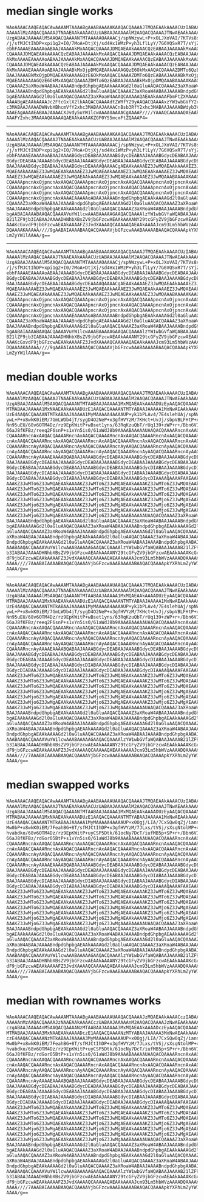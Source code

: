 # median single works

    WAoAAAACAAQEAQACAwAAAAMTAAAABgAAABAAAAAKAAQACQAAAAJTMQAEAAkAAAACUzIABAAJ
    AAAAAlMzAAQACQAAAAJTNAAEAAkAAAACUzUABAAJAAAAAlM2AAQACQAAAAJTNwAEAAkAAAAC
    UzgABAAJAAAAAlM5AAQACQAAAANTMTAAAAAOAAAACj/spNWzywL+P+xOLJXoVAI/7KTVs8sC
    /j/sfMJCtIhDP+xpi1g2+I0/7MoA+DtjXj/sd4Hx1WMzP+yh3LflLyY/7G6VQSxR7T/sYjZ/
    ebhFAAAAEAAAAAoABAAJAAAAAkMxAAQACQAAAAJDMQAEAAkAAAACQzEABAAJAAAAAkMxAAQA
    CQAAAAJDMQAEAAkAAAACQzEABAAJAAAAAkMxAAQACQAAAAJDMQAEAAkAAAACQzEABAAJAAAA
    AkMxAAAAEAAAAAoABAAJAAAAAkMxAAQACQAAAAJDMQAEAAkAAAACQzEABAAJAAAAAkMxAAQA
    CQAAAAJDMQAEAAkAAAACQzEABAAJAAAAAkMxAAQACQAAAAJDMQAEAAkAAAACQzEABAAJAAAA
    AkMxAAAAEAAAAAoABAAJAAAABkMxOjpDMQAEAAkAAAAGQzE6OkMxAAQACQAAAAZDMTo6QzEA
    BAAJAAAABkMxOjpDMQAEAAkAAAAGQzE6OkMxAAQACQAAAAZDMTo6QzEABAAJAAAABkMxOjpD
    MQAEAAkAAAAGQzE6OkMxAAQACQAAAAZDMTo6QzEABAAJAAAABkMxOjpDMQAAABAAAAAKAAQA
    CQAAAAZ3aXRoaW4ABAAJAAAABndpdGhpbgAEAAkAAAAGd2l0aGluAAQACQAAAAZ3aXRoaW4A
    BAAJAAAABndpdGhpbgAEAAkAAAAGd2l0aGluAAQACQAAAAZ3aXRoaW4ABAAJAAAABndpdGhp
    bgAEAAkAAAAGd2l0aGluAAQACQAAAAZ3aXRoaW4AAAQCAAAAAQAEAAkAAAAFbmFtZXMAAAAQ
    AAAABgAEAAkAAAAJc2FtcGxlX2lkAAQACQAAAAdtZWRfY29yAAQACQAAAAxzYW1wbGVfY2xh
    c3MABAAJAAAADWNvbXBhcmVfY2xhc3MABAAJAAAACnBsb3RfY2xhc3MABAAJAAAABWdyb3Vw
    AAAEAgAAAAEABAAJAAAACXJvdy5uYW1lcwAAAA0AAAACgAAAAP////YAAAQCAAAAAQAEAAkA
    AAAFY2xhc3MAAAAQAAAAAQAEAAkAAAAKZGF0YS5mcmFtZQAAAP4=

---

    WAoAAAACAAQEAQACAwAAAAMTAAAABgAAABAAAAAKAAQACQAAAAJTMQAEAAkAAAACUzIABAAJ
    AAAAAlMzAAQACQAAAAJTNAAEAAkAAAACUzUABAAJAAAAAlM2AAQACQAAAAJTNwAEAAkAAAAC
    UzgABAAJAAAAAlM5AAQACQAAAANTMTAAAAAOAAAACj/spNWzywL+P+xOLJXoVAI/7KTVs8sC
    /j/sfMJCtIhDP+xpi1g2+I0/7MoA+DtjXj/sd4Hx1WMzP+yh3LflLyY/7G6VQSxR7T/sYjZ/
    ebhFAAAAEAAAAAoABAAJAAAABGdycDEABAAJAAAABGdycDEABAAJAAAABGdycDEABAAJAAAA
    BGdycDEABAAJAAAABGdycDEABAAJAAAABGdycDEABAAJAAAABGdycDEABAAJAAAABGdycDEA
    BAAJAAAABGdycDEABAAJAAAABGdycDEAAAAQAAAACgAEAAkAAAAEZ3JwMQAEAAkAAAAEZ3Jw
    MQAEAAkAAAAEZ3JwMQAEAAkAAAAEZ3JwMQAEAAkAAAAEZ3JwMQAEAAkAAAAEZ3JwMQAEAAkA
    AAAEZ3JwMQAEAAkAAAAEZ3JwMQAEAAkAAAAEZ3JwMQAEAAkAAAAEZ3JwMQAAABAAAAAKAAQA
    CQAAAApncnAxOjpncnAxAAQACQAAAApncnAxOjpncnAxAAQACQAAAApncnAxOjpncnAxAAQA
    CQAAAApncnAxOjpncnAxAAQACQAAAApncnAxOjpncnAxAAQACQAAAApncnAxOjpncnAxAAQA
    CQAAAApncnAxOjpncnAxAAQACQAAAApncnAxOjpncnAxAAQACQAAAApncnAxOjpncnAxAAQA
    CQAAAApncnAxOjpncnAxAAAAEAAAAAoABAAJAAAABndpdGhpbgAEAAkAAAAGd2l0aGluAAQA
    CQAAAAZ3aXRoaW4ABAAJAAAABndpdGhpbgAEAAkAAAAGd2l0aGluAAQACQAAAAZ3aXRoaW4A
    BAAJAAAABndpdGhpbgAEAAkAAAAGd2l0aGluAAQACQAAAAZ3aXRoaW4ABAAJAAAABndpdGhp
    bgAABAIAAAABAAQACQAAAAVuYW1lcwAAABAAAAAGAAQACQAAAAlzYW1wbGVfaWQABAAJAAAA
    B21lZF9jb3IABAAJAAAADHNhbXBsZV9jbGFzcwAEAAkAAAANY29tcGFyZV9jbGFzcwAEAAkA
    AAAKcGxvdF9jbGFzcwAEAAkAAAAFZ3JvdXAAAAQCAAAAAQAEAAkAAAAJcm93Lm5hbWVzAAAA
    DQAAAAKAAAAA////9gAABAIAAAABAAQACQAAAAVjbGFzcwAAABAAAAABAAQACQAAAApkYXRh
    LmZyYW1lAAAA/g==

---

    WAoAAAACAAQEAQACAwAAAAMTAAAABgAAABAAAAAKAAQACQAAAAJTMQAEAAkAAAACUzIABAAJ
    AAAAAlMzAAQACQAAAAJTNAAEAAkAAAACUzUABAAJAAAAAlM2AAQACQAAAAJTNwAEAAkAAAAC
    UzgABAAJAAAAAlM5AAQACQAAAANTMTAAAAAOAAAACj/spNWzywL+P+xOLJXoVAI/7KTVs8sC
    /j/sfMJCtIhDP+xpi1g2+I0/7MoA+DtjXj/sd4Hx1WMzP+yh3LflLyY/7G6VQSxR7T/sYjZ/
    ebhFAAAAEAAAAAoABAAJAAAABGdycDEABAAJAAAABGdycDEABAAJAAAABGdycDEABAAJAAAA
    BGdycDEABAAJAAAABGdycDEABAAJAAAABGdycDEABAAJAAAABGdycDEABAAJAAAABGdycDEA
    BAAJAAAABGdycDEABAAJAAAABGdycDEAAAAQAAAACgAEAAkAAAAEZ3JwMQAEAAkAAAAEZ3Jw
    MQAEAAkAAAAEZ3JwMQAEAAkAAAAEZ3JwMQAEAAkAAAAEZ3JwMQAEAAkAAAAEZ3JwMQAEAAkA
    AAAEZ3JwMQAEAAkAAAAEZ3JwMQAEAAkAAAAEZ3JwMQAEAAkAAAAEZ3JwMQAAABAAAAAKAAQA
    CQAAAApncnAxOjpncnAxAAQACQAAAApncnAxOjpncnAxAAQACQAAAApncnAxOjpncnAxAAQA
    CQAAAApncnAxOjpncnAxAAQACQAAAApncnAxOjpncnAxAAQACQAAAApncnAxOjpncnAxAAQA
    CQAAAApncnAxOjpncnAxAAQACQAAAApncnAxOjpncnAxAAQACQAAAApncnAxOjpncnAxAAQA
    CQAAAApncnAxOjpncnAxAAAAEAAAAAoABAAJAAAABndpdGhpbgAEAAkAAAAGd2l0aGluAAQA
    CQAAAAZ3aXRoaW4ABAAJAAAABndpdGhpbgAEAAkAAAAGd2l0aGluAAQACQAAAAZ3aXRoaW4A
    BAAJAAAABndpdGhpbgAEAAkAAAAGd2l0aGluAAQACQAAAAZ3aXRoaW4ABAAJAAAABndpdGhp
    bgAABAIAAAABAAQACQAAAAVuYW1lcwAAABAAAAAGAAQACQAAAAlzYW1wbGVfaWQABAAJAAAA
    B21lZF9jb3IABAAJAAAADHNhbXBsZV9jbGFzcwAEAAkAAAANY29tcGFyZV9jbGFzcwAEAAkA
    AAAKcGxvdF9jbGFzcwAEAAkAAAAFZ3JvdXAAAAQCAAAAAQAEAAkAAAAJcm93Lm5hbWVzAAAA
    DQAAAAKAAAAA////9gAABAIAAAABAAQACQAAAAVjbGFzcwAAABAAAAABAAQACQAAAApkYXRh
    LmZyYW1lAAAA/g==

# median double works

    WAoAAAACAAQEAQACAwAAAAMTAAAABgAAABAAAAAUAAQACQAAAAJTMQAEAAkAAAACUzIABAAJ
    AAAAAlMzAAQACQAAAAJTNAAEAAkAAAACUzUABAAJAAAAAlM2AAQACQAAAAJTNwAEAAkAAAAC
    UzgABAAJAAAAAlM5AAQACQAAAANTMTAABAAJAAAAA1MxMQAEAAkAAAADUzEyAAQACQAAAANT
    MTMABAAJAAAAA1MxNAAEAAkAAAADUzE1AAQACQAAAANTMTYABAAJAAAAA1MxNwAEAAkAAAAD
    UzE4AAQACQAAAANTMTkABAAJAAAAA1MyMAAAAA4AAAAUP+yk1bPLAv4/7E4slehUAj/spNWz
    ywL+P+x8wkK0iEM/7GmLWDb4jT/sygD4O2NeP+x3gfHVYzM/7KHct+UvJj/sbpVBLFHtP+xi
    Nn95uEU/68v6OTM4Dz/rz9EpKWitP+wBset1yns/63RqKzuQbT/rUq139+zWP+r+/Bbn6VI/
    66aJ8fKFBz/reeq2F6snP+s1xYn5is0/61aWdJ8b9AAAABAAAAAUAAQACQAAAARncnAxAAQA
    CQAAAARncnAxAAQACQAAAARncnAxAAQACQAAAARncnAxAAQACQAAAARncnAxAAQACQAAAARn
    cnAxAAQACQAAAARncnAxAAQACQAAAARncnAxAAQACQAAAARncnAxAAQACQAAAARncnAxAAQA
    CQAAAARncnAyAAQACQAAAARncnAyAAQACQAAAARncnAyAAQACQAAAARncnAyAAQACQAAAARn
    cnAyAAQACQAAAARncnAyAAQACQAAAARncnAyAAQACQAAAARncnAyAAQACQAAAARncnAyAAQA
    CQAAAARncnAyAAAAEAAAABQABAAJAAAABGdycDEABAAJAAAABGdycDEABAAJAAAABGdycDEA
    BAAJAAAABGdycDEABAAJAAAABGdycDEABAAJAAAABGdycDEABAAJAAAABGdycDEABAAJAAAA
    BGdycDEABAAJAAAABGdycDEABAAJAAAABGdycDEABAAJAAAABGdycDIABAAJAAAABGdycDIA
    BAAJAAAABGdycDIABAAJAAAABGdycDIABAAJAAAABGdycDIABAAJAAAABGdycDIABAAJAAAA
    BGdycDIABAAJAAAABGdycDIABAAJAAAABGdycDIABAAJAAAABGdycDIAAAAQAAAAFAAEAAkA
    AAAKZ3JwMTo6Z3JwMQAEAAkAAAAKZ3JwMTo6Z3JwMQAEAAkAAAAKZ3JwMTo6Z3JwMQAEAAkA
    AAAKZ3JwMTo6Z3JwMQAEAAkAAAAKZ3JwMTo6Z3JwMQAEAAkAAAAKZ3JwMTo6Z3JwMQAEAAkA
    AAAKZ3JwMTo6Z3JwMQAEAAkAAAAKZ3JwMTo6Z3JwMQAEAAkAAAAKZ3JwMTo6Z3JwMQAEAAkA
    AAAKZ3JwMTo6Z3JwMQAEAAkAAAAKZ3JwMjo6Z3JwMgAEAAkAAAAKZ3JwMjo6Z3JwMgAEAAkA
    AAAKZ3JwMjo6Z3JwMgAEAAkAAAAKZ3JwMjo6Z3JwMgAEAAkAAAAKZ3JwMjo6Z3JwMgAEAAkA
    AAAKZ3JwMjo6Z3JwMgAEAAkAAAAKZ3JwMjo6Z3JwMgAEAAkAAAAKZ3JwMjo6Z3JwMgAEAAkA
    AAAKZ3JwMjo6Z3JwMgAEAAkAAAAKZ3JwMjo6Z3JwMgAAABAAAAAUAAQACQAAAAZ3aXRoaW4A
    BAAJAAAABndpdGhpbgAEAAkAAAAGd2l0aGluAAQACQAAAAZ3aXRoaW4ABAAJAAAABndpdGhp
    bgAEAAkAAAAGd2l0aGluAAQACQAAAAZ3aXRoaW4ABAAJAAAABndpdGhpbgAEAAkAAAAGd2l0
    aGluAAQACQAAAAZ3aXRoaW4ABAAJAAAABndpdGhpbgAEAAkAAAAGd2l0aGluAAQACQAAAAZ3
    aXRoaW4ABAAJAAAABndpdGhpbgAEAAkAAAAGd2l0aGluAAQACQAAAAZ3aXRoaW4ABAAJAAAA
    BndpdGhpbgAEAAkAAAAGd2l0aGluAAQACQAAAAZ3aXRoaW4ABAAJAAAABndpdGhpbgAABAIA
    AAABAAQACQAAAAVuYW1lcwAAABAAAAAGAAQACQAAAAlzYW1wbGVfaWQABAAJAAAAB21lZF9j
    b3IABAAJAAAADHNhbXBsZV9jbGFzcwAEAAkAAAANY29tcGFyZV9jbGFzcwAEAAkAAAAKcGxv
    dF9jbGFzcwAEAAkAAAAFZ3JvdXAAAAQCAAAAAQAEAAkAAAAJcm93Lm5hbWVzAAAADQAAAAKA
    AAAA////7AAABAIAAAABAAQACQAAAAVjbGFzcwAAABAAAAABAAQACQAAAApkYXRhLmZyYW1l
    AAAA/g==

---

    WAoAAAACAAQEAQACAwAAAAMTAAAABgAAABAAAAAUAAQACQAAAAJTMQAEAAkAAAACUzIABAAJ
    AAAAAlMzAAQACQAAAAJTNAAEAAkAAAACUzUABAAJAAAAAlM2AAQACQAAAAJTNwAEAAkAAAAC
    UzgABAAJAAAAAlM5AAQACQAAAANTMTAABAAJAAAAA1MxMQAEAAkAAAADUzEyAAQACQAAAANT
    MTMABAAJAAAAA1MxNAAEAAkAAAADUzE1AAQACQAAAANTMTYABAAJAAAAA1MxNwAEAAkAAAAD
    UzE4AAQACQAAAANTMTkABAAJAAAAA1MyMAAAAA4AAAAUP+yk1bPLAv4/7E4slehUAj/spNWz
    ywL+P+x8wkK0iEM/7GmLWDb4jT/sygD4O2NeP+x3gfHVYzM/7KHct+UvJj/sbpVBLFHtP+xi
    Nn95uEU/68v6OTM4Dz/rz9EpKWitP+wBset1yns/63RqKzuQbT/rUq139+zWP+r+/Bbn6VI/
    66aJ8fKFBz/reeq2F6snP+s1xYn5is0/61aWdJ8b9AAAABAAAAAUAAQACQAAAARncnAxAAQA
    CQAAAARncnAxAAQACQAAAARncnAxAAQACQAAAARncnAxAAQACQAAAARncnAxAAQACQAAAARn
    cnAxAAQACQAAAARncnAxAAQACQAAAARncnAxAAQACQAAAARncnAxAAQACQAAAARncnAxAAQA
    CQAAAARncnAyAAQACQAAAARncnAyAAQACQAAAARncnAyAAQACQAAAARncnAyAAQACQAAAARn
    cnAyAAQACQAAAARncnAyAAQACQAAAARncnAyAAQACQAAAARncnAyAAQACQAAAARncnAyAAQA
    CQAAAARncnAyAAAAEAAAABQABAAJAAAABGdycDEABAAJAAAABGdycDEABAAJAAAABGdycDEA
    BAAJAAAABGdycDEABAAJAAAABGdycDEABAAJAAAABGdycDEABAAJAAAABGdycDEABAAJAAAA
    BGdycDEABAAJAAAABGdycDEABAAJAAAABGdycDEABAAJAAAABGdycDIABAAJAAAABGdycDIA
    BAAJAAAABGdycDIABAAJAAAABGdycDIABAAJAAAABGdycDIABAAJAAAABGdycDIABAAJAAAA
    BGdycDIABAAJAAAABGdycDIABAAJAAAABGdycDIABAAJAAAABGdycDIAAAAQAAAAFAAEAAkA
    AAAKZ3JwMTo6Z3JwMQAEAAkAAAAKZ3JwMTo6Z3JwMQAEAAkAAAAKZ3JwMTo6Z3JwMQAEAAkA
    AAAKZ3JwMTo6Z3JwMQAEAAkAAAAKZ3JwMTo6Z3JwMQAEAAkAAAAKZ3JwMTo6Z3JwMQAEAAkA
    AAAKZ3JwMTo6Z3JwMQAEAAkAAAAKZ3JwMTo6Z3JwMQAEAAkAAAAKZ3JwMTo6Z3JwMQAEAAkA
    AAAKZ3JwMTo6Z3JwMQAEAAkAAAAKZ3JwMjo6Z3JwMgAEAAkAAAAKZ3JwMjo6Z3JwMgAEAAkA
    AAAKZ3JwMjo6Z3JwMgAEAAkAAAAKZ3JwMjo6Z3JwMgAEAAkAAAAKZ3JwMjo6Z3JwMgAEAAkA
    AAAKZ3JwMjo6Z3JwMgAEAAkAAAAKZ3JwMjo6Z3JwMgAEAAkAAAAKZ3JwMjo6Z3JwMgAEAAkA
    AAAKZ3JwMjo6Z3JwMgAEAAkAAAAKZ3JwMjo6Z3JwMgAAABAAAAAUAAQACQAAAAZ3aXRoaW4A
    BAAJAAAABndpdGhpbgAEAAkAAAAGd2l0aGluAAQACQAAAAZ3aXRoaW4ABAAJAAAABndpdGhp
    bgAEAAkAAAAGd2l0aGluAAQACQAAAAZ3aXRoaW4ABAAJAAAABndpdGhpbgAEAAkAAAAGd2l0
    aGluAAQACQAAAAZ3aXRoaW4ABAAJAAAABndpdGhpbgAEAAkAAAAGd2l0aGluAAQACQAAAAZ3
    aXRoaW4ABAAJAAAABndpdGhpbgAEAAkAAAAGd2l0aGluAAQACQAAAAZ3aXRoaW4ABAAJAAAA
    BndpdGhpbgAEAAkAAAAGd2l0aGluAAQACQAAAAZ3aXRoaW4ABAAJAAAABndpdGhpbgAABAIA
    AAABAAQACQAAAAVuYW1lcwAAABAAAAAGAAQACQAAAAlzYW1wbGVfaWQABAAJAAAAB21lZF9j
    b3IABAAJAAAADHNhbXBsZV9jbGFzcwAEAAkAAAANY29tcGFyZV9jbGFzcwAEAAkAAAAKcGxv
    dF9jbGFzcwAEAAkAAAAFZ3JvdXAAAAQCAAAAAQAEAAkAAAAJcm93Lm5hbWVzAAAADQAAAAKA
    AAAA////7AAABAIAAAABAAQACQAAAAVjbGFzcwAAABAAAAABAAQACQAAAApkYXRhLmZyYW1l
    AAAA/g==

# median swapped works

    WAoAAAACAAQEAQACAwAAAAMTAAAABgAAABAAAAAUAAQACQAAAAJTMQAEAAkAAAACUzIABAAJ
    AAAAAlMzAAQACQAAAAJTNAAEAAkAAAACUzUABAAJAAAAAlM2AAQACQAAAAJTNwAEAAkAAAAC
    UzgABAAJAAAAAlM5AAQACQAAAANTMTAABAAJAAAAA1MxMQAEAAkAAAADUzEyAAQACQAAAANT
    MTMABAAJAAAAA1MxNAAEAAkAAAADUzE1AAQACQAAAANTMTYABAAJAAAAA1MxNwAEAAkAAAAD
    UzE4AAQACQAAAANTMTkABAAJAAAAA1MyMAAAAA4AAAAUP+x0Ogj/LIA/7CxSQw0qZj/iannz
    Mw0bP+x8wkK0iEM/7FeahBG+8T/sfMJCtIhDP+x3gfHVYzM/7JLxs/tVSj/sXsqNtolMP+xd
    hvabdko/68v6OTM4Dz/rz9EpKWitP+uyCSP5Dtk/61ocNy7DcT/iufMB5p+SP+r+/Bbn6VI/
    66aJ8fKFBz/rdGorO5BtP+s1xYn5is0/61aWdJ8b9AAAABAAAAAUAAQACQAAAARncnAxAAQA
    CQAAAARncnAxAAQACQAAAARncnAxAAQACQAAAARncnAxAAQACQAAAARncnAxAAQACQAAAARn
    cnAxAAQACQAAAARncnAxAAQACQAAAARncnAxAAQACQAAAARncnAxAAQACQAAAARncnAxAAQA
    CQAAAARncnAyAAQACQAAAARncnAyAAQACQAAAARncnAyAAQACQAAAARncnAyAAQACQAAAARn
    cnAyAAQACQAAAARncnAyAAQACQAAAARncnAyAAQACQAAAARncnAyAAQACQAAAARncnAyAAQA
    CQAAAARncnAyAAAAEAAAABQABAAJAAAABGdycDEABAAJAAAABGdycDEABAAJAAAABGdycDEA
    BAAJAAAABGdycDEABAAJAAAABGdycDEABAAJAAAABGdycDEABAAJAAAABGdycDEABAAJAAAA
    BGdycDEABAAJAAAABGdycDEABAAJAAAABGdycDEABAAJAAAABGdycDIABAAJAAAABGdycDIA
    BAAJAAAABGdycDIABAAJAAAABGdycDIABAAJAAAABGdycDIABAAJAAAABGdycDIABAAJAAAA
    BGdycDIABAAJAAAABGdycDIABAAJAAAABGdycDIABAAJAAAABGdycDIAAAAQAAAAFAAEAAkA
    AAAKZ3JwMTo6Z3JwMQAEAAkAAAAKZ3JwMTo6Z3JwMQAEAAkAAAAKZ3JwMTo6Z3JwMQAEAAkA
    AAAKZ3JwMTo6Z3JwMQAEAAkAAAAKZ3JwMTo6Z3JwMQAEAAkAAAAKZ3JwMTo6Z3JwMQAEAAkA
    AAAKZ3JwMTo6Z3JwMQAEAAkAAAAKZ3JwMTo6Z3JwMQAEAAkAAAAKZ3JwMTo6Z3JwMQAEAAkA
    AAAKZ3JwMTo6Z3JwMQAEAAkAAAAKZ3JwMjo6Z3JwMgAEAAkAAAAKZ3JwMjo6Z3JwMgAEAAkA
    AAAKZ3JwMjo6Z3JwMgAEAAkAAAAKZ3JwMjo6Z3JwMgAEAAkAAAAKZ3JwMjo6Z3JwMgAEAAkA
    AAAKZ3JwMjo6Z3JwMgAEAAkAAAAKZ3JwMjo6Z3JwMgAEAAkAAAAKZ3JwMjo6Z3JwMgAEAAkA
    AAAKZ3JwMjo6Z3JwMgAEAAkAAAAKZ3JwMjo6Z3JwMgAAABAAAAAUAAQACQAAAAZ3aXRoaW4A
    BAAJAAAABndpdGhpbgAEAAkAAAAGd2l0aGluAAQACQAAAAZ3aXRoaW4ABAAJAAAABndpdGhp
    bgAEAAkAAAAGd2l0aGluAAQACQAAAAZ3aXRoaW4ABAAJAAAABndpdGhpbgAEAAkAAAAGd2l0
    aGluAAQACQAAAAZ3aXRoaW4ABAAJAAAABndpdGhpbgAEAAkAAAAGd2l0aGluAAQACQAAAAZ3
    aXRoaW4ABAAJAAAABndpdGhpbgAEAAkAAAAGd2l0aGluAAQACQAAAAZ3aXRoaW4ABAAJAAAA
    BndpdGhpbgAEAAkAAAAGd2l0aGluAAQACQAAAAZ3aXRoaW4ABAAJAAAABndpdGhpbgAABAIA
    AAABAAQACQAAAAVuYW1lcwAAABAAAAAGAAQACQAAAAlzYW1wbGVfaWQABAAJAAAAB21lZF9j
    b3IABAAJAAAADHNhbXBsZV9jbGFzcwAEAAkAAAANY29tcGFyZV9jbGFzcwAEAAkAAAAKcGxv
    dF9jbGFzcwAEAAkAAAAFZ3JvdXAAAAQCAAAAAQAEAAkAAAAJcm93Lm5hbWVzAAAADQAAAAKA
    AAAA////7AAABAIAAAABAAQACQAAAAVjbGFzcwAAABAAAAABAAQACQAAAApkYXRhLmZyYW1l
    AAAA/g==

# median with rownames works

    WAoAAAACAAQEAQACAwAAAAMTAAAABgAAABAAAAAUAAQACQAAAAJzMQAEAAkAAAACczIABAAJ
    AAAAAnMzAAQACQAAAAJzNAAEAAkAAAACczUABAAJAAAAAnM2AAQACQAAAAJzNwAEAAkAAAAC
    czgABAAJAAAAAnM5AAQACQAAAANzMTAABAAJAAAAA3MxMQAEAAkAAAADczEyAAQACQAAAANz
    MTMABAAJAAAAA3MxNAAEAAkAAAADczE1AAQACQAAAANzMTYABAAJAAAAA3MxNwAEAAkAAAAD
    czE4AAQACQAAAANzMTkABAAJAAAAA3MyMAAAAA4AAAAUP+x0Ogj/LIA/7CxSQw0qZj/iannz
    Mw0bP+x8wkK0iEM/7FeahBG+8T/sfMJCtIhDP+x3gfHVYzM/7JLxs/tVSj/sXsqNtolMP+xd
    hvabdko/68v6OTM4Dz/rz9EpKWitP+uyCSP5Dtk/61ocNy7DcT/iufMB5p+SP+r+/Bbn6VI/
    66aJ8fKFBz/rdGorO5BtP+s1xYn5is0/61aWdJ8b9AAAABAAAAAUAAQACQAAAARncnAxAAQA
    CQAAAARncnAxAAQACQAAAARncnAxAAQACQAAAARncnAxAAQACQAAAARncnAxAAQACQAAAARn
    cnAxAAQACQAAAARncnAxAAQACQAAAARncnAxAAQACQAAAARncnAxAAQACQAAAARncnAxAAQA
    CQAAAARncnAyAAQACQAAAARncnAyAAQACQAAAARncnAyAAQACQAAAARncnAyAAQACQAAAARn
    cnAyAAQACQAAAARncnAyAAQACQAAAARncnAyAAQACQAAAARncnAyAAQACQAAAARncnAyAAQA
    CQAAAARncnAyAAAAEAAAABQABAAJAAAABGdycDEABAAJAAAABGdycDEABAAJAAAABGdycDEA
    BAAJAAAABGdycDEABAAJAAAABGdycDEABAAJAAAABGdycDEABAAJAAAABGdycDEABAAJAAAA
    BGdycDEABAAJAAAABGdycDEABAAJAAAABGdycDEABAAJAAAABGdycDIABAAJAAAABGdycDIA
    BAAJAAAABGdycDIABAAJAAAABGdycDIABAAJAAAABGdycDIABAAJAAAABGdycDIABAAJAAAA
    BGdycDIABAAJAAAABGdycDIABAAJAAAABGdycDIABAAJAAAABGdycDIAAAAQAAAAFAAEAAkA
    AAAKZ3JwMTo6Z3JwMQAEAAkAAAAKZ3JwMTo6Z3JwMQAEAAkAAAAKZ3JwMTo6Z3JwMQAEAAkA
    AAAKZ3JwMTo6Z3JwMQAEAAkAAAAKZ3JwMTo6Z3JwMQAEAAkAAAAKZ3JwMTo6Z3JwMQAEAAkA
    AAAKZ3JwMTo6Z3JwMQAEAAkAAAAKZ3JwMTo6Z3JwMQAEAAkAAAAKZ3JwMTo6Z3JwMQAEAAkA
    AAAKZ3JwMTo6Z3JwMQAEAAkAAAAKZ3JwMjo6Z3JwMgAEAAkAAAAKZ3JwMjo6Z3JwMgAEAAkA
    AAAKZ3JwMjo6Z3JwMgAEAAkAAAAKZ3JwMjo6Z3JwMgAEAAkAAAAKZ3JwMjo6Z3JwMgAEAAkA
    AAAKZ3JwMjo6Z3JwMgAEAAkAAAAKZ3JwMjo6Z3JwMgAEAAkAAAAKZ3JwMjo6Z3JwMgAEAAkA
    AAAKZ3JwMjo6Z3JwMgAEAAkAAAAKZ3JwMjo6Z3JwMgAAABAAAAAUAAQACQAAAAZ3aXRoaW4A
    BAAJAAAABndpdGhpbgAEAAkAAAAGd2l0aGluAAQACQAAAAZ3aXRoaW4ABAAJAAAABndpdGhp
    bgAEAAkAAAAGd2l0aGluAAQACQAAAAZ3aXRoaW4ABAAJAAAABndpdGhpbgAEAAkAAAAGd2l0
    aGluAAQACQAAAAZ3aXRoaW4ABAAJAAAABndpdGhpbgAEAAkAAAAGd2l0aGluAAQACQAAAAZ3
    aXRoaW4ABAAJAAAABndpdGhpbgAEAAkAAAAGd2l0aGluAAQACQAAAAZ3aXRoaW4ABAAJAAAA
    BndpdGhpbgAEAAkAAAAGd2l0aGluAAQACQAAAAZ3aXRoaW4ABAAJAAAABndpdGhpbgAABAIA
    AAABAAQACQAAAAVuYW1lcwAAABAAAAAGAAQACQAAAAlzYW1wbGVfaWQABAAJAAAAB21lZF9j
    b3IABAAJAAAADHNhbXBsZV9jbGFzcwAEAAkAAAANY29tcGFyZV9jbGFzcwAEAAkAAAAKcGxv
    dF9jbGFzcwAEAAkAAAAFZ3JvdXAAAAQCAAAAAQAEAAkAAAAJcm93Lm5hbWVzAAAADQAAAAKA
    AAAA////7AAABAIAAAABAAQACQAAAAVjbGFzcwAAABAAAAABAAQACQAAAApkYXRhLmZyYW1l
    AAAA/g==


